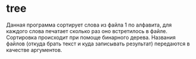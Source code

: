 # tree
Данная программа сортирует слова из файла 1 по алфавита, для каждого слова печатает сколько раз оно встретилось в файле. Сортировка происходит при помоще бинарного дерева. Названия файлов (откуда брать текст и куда записывать результат) передаются в качестве аргументов.
